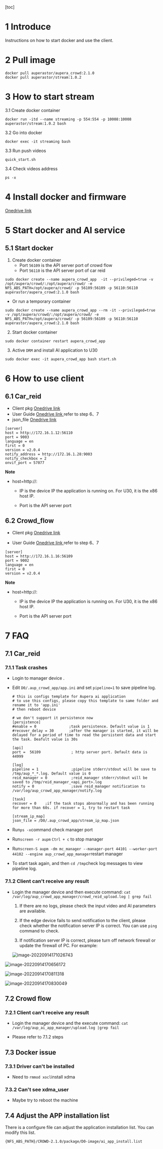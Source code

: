 [toc]

# 1 Introduce

Instructions on how to start docker and use the client.



# 2 Pull image

```
docker pull auperastor/aupera_crowd:2.1.0
docker pull auperastor/stream:1.0.2
```
# 3 How to start stream
3.1  Create docker container
```
docker run -itd --name streaming -p 554:554 -p 10008:10008 auperastor/stream:1.0.2 bash
```
3.2 Go into docker
```
docker exec -it streaming bash
```
3.3 Run push videos
```
quick_start.sh
```
3.4 Check videos address
```
ps -x
```
# 4 Install docker and firmware

[Onedrive link](https://auperatechvancouver.sharepoint.com/:w:/s/customersupportdocument/EYBy1_LilLVEoF0EYEnov0kBLMVSpFn9wGX52eKs-v-7Wg?e=jTWc1j)



# 5 Start docker and AI service

## 5.1 Start docker
1. Create docker container
   - Port `56109` is the API server port of crowd flow
   - Port  `56110` is the API server port of car reid

```
sudo docker create --name aupera_crowd_app  -it --privileged=true -v /opt/aupera/crowd/:/opt/aupera/crowd/ -e NFS_ABS_PATH=/opt/aupera/crowd/ -p 56109:56109 -p 56110:56110 auperastor/aupera_crowd:2.1.0 bash
```
- Or run a temporary container
```
sudo docker create --name aupera_crowd_app --rm -it --privileged=true -v /opt/aupera/crowd/:/opt/aupera/crowd/ -e NFS_ABS_PATH=/opt/aupera/crowd/ -p 56109:56109 -p 56110:56110 auperastor/aupera_crowd:2.1.0 bash
```
2. Start docker container
```
sudo docker container restart aupera_crowd_app
```
3. Active `DRM` and install AI application to U30
```
sudo docker exec -it aupera_crowd_app bash start.sh
```



# 6 How to use client

## 6.1 Car_reid

- Client pkg [Onedrive link](https://auperatechvancouver.sharepoint.com/:f:/s/SW/EtX-2Q8-EcREmZXPfCCIM6YBzlMC9ir-ieJwf12puvBUiw?e=nfIaZn)
- User Guide [Onedrive link ](https://auperatechvancouver-my.sharepoint.com/:b:/g/personal/dou_zhang_auperatech_com/EYWfFLszq1JLm_AtfCELgPsB-7II8DqKzRvZpjSsQcut1Q?e=otfNFv)  refer to step 6、7
- json_file [Onedrive link ](https://auperatechvancouver.sharepoint.com/:f:/g/EqYY7QtA3ItMkTovbfb6MmcBWTO8mW8us1RbYdqU04eBtw?e=UqBg2L) 

```
[server]
host = http://172.16.1.12:56110
port = 9003
language = en
first = 0
version = v2.0.4
notify_address = http://172.16.1.28:9003
notify_checkbox = 2
onvif_port = 57077
```

**Note**

- host=http://<IP>:<port>

  - IP is the device IP the application is running on. For U30, it is the x86 host IP.

  - Port is the API server port

     

##  6.2 Crowd_flow
- Client pkg  [Onedrive link](https://auperatechvancouver.sharepoint.com/:f:/s/SW/EvMDxtFO-15No0-d5Y4o0twBuLQbXFiiTvCzoTdDQAViVw?e=AARn67) 

-  User Guide  [Onedrive link ](https://auperatechvancouver-my.sharepoint.com/:b:/g/personal/dou_zhang_auperatech_com/Ec-mm7Aox4NHoVyjnYmi8yYBCvShdDWpO83wP30IXyIdbA?e=yBnstd)refer to step 6、7
  
  ```
  [server]
  host = http://172.16.1.16:56109 
  port = 9002
  language = en
  first = 0
  version = v2.0.4
  ```

**Note**

- host=http://<IP>:<port>

  - IP is the device IP the application is running on. For U30, it is the x86 host IP.

  - Port is the API server port

    

# 7 FAQ

## 7.1 Car_reid
### 7.1.1 Task crashes

- Login to manager device .

- Edit `D0/.aup_crowd_app/app.ini` and set `pipeline=1` to save pipeline log.

  ```
  # this is configs template for Aupera ai application
  # to use this configs, please copy this template to same folder and rename it to 'app.ini'
  # then reboot device
  
  # we don't support it persistence now
  [persistence]
  #enable = 0               ;task persistence. Default value is 1
  #recover_delay = 30       ;after the manager is started, it will be delayed for a period of time to read the persistent data and start the task. Deafult value is 30s
  
  [api]
  port =  56109              ; http server port. Default data is 44999
  
  [log]
  pipeline = 1               ;pipeline stderr/stdout will be save to /tmp/aup_*_*.log. Default value is 0
  reid_manager = 0           ;reid_manager stderr/stdout will be saved to /tmp/reid_manager_<api_port>.log
  notify = 0                 ;save reid_manager notification to /var/log/aup_crowd_app_manager/notify.log
  
  [task]
  recover = 0    ;if the task stops abnormally and has been running for more than 60s. if recover = 1, try to restart task
  
  [stream_ip_map]
  json_file = /D0/.aup_crowd_app/stream_ip_map.json
  ```

- Run`ps -x`command check manager port

- Run`screen -r aupm` `Ctrl + c` to stop manager

- Run`screen-S aupm -dm mc_manager --manager-port 44101 --worker-port 44102 --engine aup_crowd_app_manager`restart manager

- To start task again, and then `cd /tmp`check log messages to view pipeline log.



### 7.1.2 Client can't receive any result

- Login the manager device and then execute command: `cat /var/log/aup_crowd_app_manager/crowd_reid_upload.log | grep fail`

  1. If there are no logs, please check the input video and AI parameters are available.

  2. If the edge device fails to send notification to the client, please check whether the notification server IP is correct. You can use `ping` command to check.
  3. If notification server IP is correct, please turn off network firewall  or update the firewall of PC. For example:

  ![image-20220914171026743](images/image-20220914171026743.png)

![image-20220914170656172](images/image-20220914170656172.png)

![image-20220914170811318](images/image-20220914170811318.png)



![image-20220914170830049](images/image-20220914170830049.png)

## 7.2 Crowd flow

### 7.2.1 Client can't receive any result

- Login the manager device and the execute command:  `cat /var/log/aup_ai_app_manager/upload.log |grep fail `

- Please refer to 7.1.2 steps

  

## 7.3 Docker issue
### 7.3.1 Driver can't be installed

- Need to `rmmod xocl`install xdma

### 7.3.2 Can't see xdma_user
- Maybe try to reboot the machine 

##  7.4 Adjust the APP installation list

There is a configure file can adjust the application installation list. You can modify this list. 
```
{NFS_ABS_PATH}/CROWD-2.1.0/package/D0-image/ai_app_install.list
```